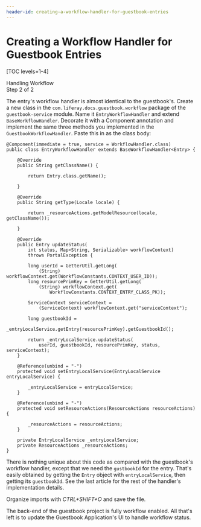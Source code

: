 ```yaml
---
header-id: creating-a-workflow-handler-for-guestbook-entries
---
```


# Creating a Workflow Handler for Guestbook Entries

[TOC levels=1-4]

<div class="learn-path-step">
    <p>Handling Workflow<br>Step 2 of 2</p>
</div>

The entry's workflow handler is almost identical to the guestbook's. Create
a new class in the `com.liferay.docs.guestbook.workflow` package of the
`guestbook-service` module. Name it `EntryWorkflowHandler` and extend
`BaseWorkflowHandler`. Decorate it with a Component annotation and implement the
same three methods you implemented in the `GuestbookWorkflowHandler`. Paste this
in as the class body:

    @Component(immediate = true, service = WorkflowHandler.class)
    public class EntryWorkflowHandler extends BaseWorkflowHandler<Entry> {

        @Override
        public String getClassName() {

            return Entry.class.getName();

        }

        @Override
        public String getType(Locale locale) {

            return _resourceActions.getModelResource(locale, getClassName());

        }

        @Override
        public Entry updateStatus(
            int status, Map<String, Serializable> workflowContext)
            throws PortalException {

            long userId = GetterUtil.getLong(
                (String) workflowContext.get(WorkflowConstants.CONTEXT_USER_ID));
            long resourcePrimKey = GetterUtil.getLong(
                (String) workflowContext.get(
                    WorkflowConstants.CONTEXT_ENTRY_CLASS_PK));

            ServiceContext serviceContext =
                (ServiceContext) workflowContext.get("serviceContext");

            long guestbookId =
                _entryLocalService.getEntry(resourcePrimKey).getGuestbookId();
            
            return _entryLocalService.updateStatus(
                userId, guestbookId, resourcePrimKey, status, serviceContext);
        }

        @Reference(unbind = "-")
        protected void setEntryLocalService(EntryLocalService entryLocalService) {

            _entryLocalService = entryLocalService;
        }

        @Reference(unbind = "-")
        protected void setResourceActions(ResourceActions resourceActions) {

            _resourceActions = resourceActions;
        }

        private EntryLocalService _entryLocalService;
        private ResourceActions _resourceActions;
    }

There is nothing unique about this code as compared with the guestbook's
workflow handler, except that we need the `gustbookId` for the entry. That's
easily obtained by getting the `Entry` object with `entryLocalService`, then
getting its `guestbookId`. See the last article for the rest of the handler's
implementation details.

Organize imports with *CTRL+SHIFT+O* and save the file.

The back-end of the guestbook project is fully workflow enabled. All that's left
is to update the Guestbook Application's UI to handle workflow status. 
